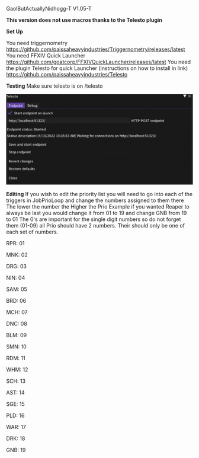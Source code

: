 GaolButActuallyNidhogg-T V1.05-T

**This version does not use macros thanks to the Telesto plugin**

**Set Up**

You need triggernometry https://github.com/paissaheavyindustries/Triggernometry/releases/latest
You need FFXIV Quick Launcher https://github.com/goatcorp/FFXIVQuickLauncher/releases/latest
You need the plugin Telesto for quick Launcher (instructions on how to install in link) https://github.com/paissaheavyindustries/Telesto

 
**Testing**
Make sure telesto is on /telesto 

![alt text](https://github.com/KingPendragoon/JobPrioGaolTelesto/blob/main/Telesto.png?raw=true)



**Editing**
If you wish to edit the priority list you will need to go into each of the triggers in 
JobPrioLoop and change the numbers assigned to them there The lower the number the Higher the Prio
Example if you wanted Reaper to always be last you would change it from 01 to 19 and change GNB from 19 to 01
The 0's are important for the single digit numbers so do not forget them (01-09) all Prio should have 2 numbers.
Their should only be one of each set of numbers. 

RPR: 01
  
MNK: 02

DRG: 03
 
NIN: 04 
 
SAM: 05 

BRD: 06
 
MCH: 07 
 
DNC: 08 
 
BLM: 09 
 
SMN: 10 
 
RDM: 11 
 
WHM: 12 
 
SCH: 13 
 
AST: 14

SGE: 15

PLD: 16 
 
WAR: 17 
 
DRK: 18 
 
GNB: 19  
